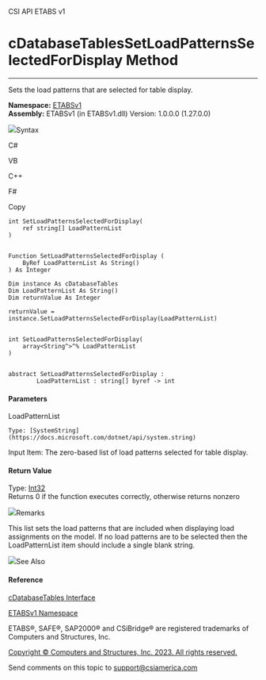 ﻿

CSI API ETABS v1

# cDatabaseTablesSetLoadPatternsSelectedForDisplay Method  
  
---  
  
Sets the load patterns that are selected for table display.

**Namespace:** [ETABSv1](2780f1b8-2033-5289-2298-1cdb2a7508d9.htm)  
**Assembly:** ETABSv1 (in ETABSv1.dll) Version: 1.0.0.0 (1.27.0.0)

![](../icons/SectionExpanded.png)Syntax

C#

VB

C++

F#

Copy

    
    
    int SetLoadPatternsSelectedForDisplay(
    	ref string[] LoadPatternList
    )
    
    
    Function SetLoadPatternsSelectedForDisplay ( 
    	ByRef LoadPatternList As String()
    ) As Integer
    
    Dim instance As cDatabaseTables
    Dim LoadPatternList As String()
    Dim returnValue As Integer
    
    returnValue = instance.SetLoadPatternsSelectedForDisplay(LoadPatternList)
    
    
    int SetLoadPatternsSelectedForDisplay(
    	array<String^>^% LoadPatternList
    )
    
    
    abstract SetLoadPatternsSelectedForDisplay : 
            LoadPatternList : string[] byref -> int 
    

#### Parameters

LoadPatternList

    Type: [SystemString](https://docs.microsoft.com/dotnet/api/system.string)  
Input Item: The zero-based list of load patterns selected for table display.

#### Return Value

Type: [Int32](https://docs.microsoft.com/dotnet/api/system.int32)  
Returns 0 if the function executes correctly, otherwise returns nonzero

![](../icons/SectionExpanded.png)Remarks

This list sets the load patterns that are included when displaying load
assignments on the model. If no load patterns are to be selected then the
LoadPatternList item should include a single blank string.

![](../icons/SectionExpanded.png)See Also

#### Reference

[cDatabaseTables Interface](ee40c9d3-38a7-f8fa-62e4-9da8c2cd3af7.htm)

[ETABSv1 Namespace](2780f1b8-2033-5289-2298-1cdb2a7508d9.htm)

ETABS®, SAFE®, SAP2000® and CSiBridge® are registered trademarks of Computers
and Structures, Inc.  

[Copyright © Computers and Structures, Inc. 2023. All rights
reserved.](http://www.csiamerica.com)

Send comments on this topic to
[support@csiamerica.com](mailto:support%40csiamerica.com?Subject=CSI%20API%20ETABS%20v1)

